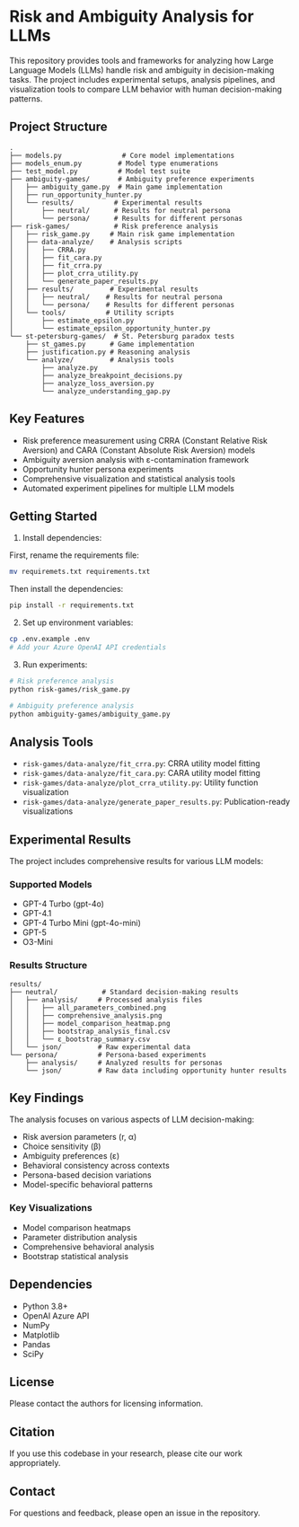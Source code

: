 # Risk and Ambiguity Analysis for LLMs

This repository provides tools and frameworks for analyzing how Large Language Models (LLMs) handle risk and ambiguity in decision-making tasks. The project includes experimental setups, analysis pipelines, and visualization tools to compare LLM behavior with human decision-making patterns.

## Project Structure

```
.
├── models.py               # Core model implementations
├── models_enum.py         # Model type enumerations
├── test_model.py          # Model test suite
├── ambiguity-games/       # Ambiguity preference experiments
│   ├── ambiguity_game.py  # Main game implementation
│   ├── run_opportunity_hunter.py
│   └── results/          # Experimental results
│       ├── neutral/      # Results for neutral persona
│       └── persona/      # Results for different personas
├── risk-games/           # Risk preference analysis
│   ├── risk_game.py     # Main risk game implementation
│   ├── data-analyze/    # Analysis scripts
│   │   ├── CRRA.py
│   │   ├── fit_cara.py
│   │   ├── fit_crra.py
│   │   ├── plot_crra_utility.py
│   │   └── generate_paper_results.py
│   ├── results/         # Experimental results
│   │   ├── neutral/    # Results for neutral persona
│   │   └── persona/    # Results for different personas
│   └── tools/          # Utility scripts
│       ├── estimate_epsilon.py
│       └── estimate_epsilon_opportunity_hunter.py
└── st-petersburg-games/  # St. Petersburg paradox tests
    ├── st_games.py      # Game implementation
    ├── justification.py # Reasoning analysis
    └── analyze/         # Analysis tools
        ├── analyze.py
        ├── analyze_breakpoint_decisions.py
        ├── analyze_loss_aversion.py
        └── analyze_understanding_gap.py
```

## Key Features

- Risk preference measurement using CRRA (Constant Relative Risk Aversion) and CARA (Constant Absolute Risk Aversion) models
- Ambiguity aversion analysis with ε-contamination framework
- Opportunity hunter persona experiments
- Comprehensive visualization and statistical analysis tools
- Automated experiment pipelines for multiple LLM models

## Getting Started

1. Install dependencies:

First, rename the requirements file:

```sh
mv requiremets.txt requirements.txt
```

Then install the dependencies:

```sh
pip install -r requirements.txt
```

2. Set up environment variables:

```sh
cp .env.example .env
# Add your Azure OpenAI API credentials
```

3. Run experiments:

```sh
# Risk preference analysis
python risk-games/risk_game.py

# Ambiguity preference analysis
python ambiguity-games/ambiguity_game.py
```

## Analysis Tools

- `risk-games/data-analyze/fit_crra.py`: CRRA utility model fitting
- `risk-games/data-analyze/fit_cara.py`: CARA utility model fitting
- `risk-games/data-analyze/plot_crra_utility.py`: Utility function visualization
- `risk-games/data-analyze/generate_paper_results.py`: Publication-ready visualizations

## Experimental Results

The project includes comprehensive results for various LLM models:

### Supported Models

- GPT-4 Turbo (gpt-4o)
- GPT-4.1
- GPT-4 Turbo Mini (gpt-4o-mini)
- GPT-5
- O3-Mini

### Results Structure

```
results/
├── neutral/           # Standard decision-making results
│   ├── analysis/     # Processed analysis files
│   │   ├── all_parameters_combined.png
│   │   ├── comprehensive_analysis.png
│   │   ├── model_comparison_heatmap.png
│   │   ├── bootstrap_analysis_final.csv
│   │   └── ε_bootstrap_summary.csv
│   └── json/         # Raw experimental data
└── persona/          # Persona-based experiments
    ├── analysis/     # Analyzed results for personas
    └── json/         # Raw data including opportunity hunter results
```

## Key Findings

The analysis focuses on various aspects of LLM decision-making:

- Risk aversion parameters (r, α)
- Choice sensitivity (β)
- Ambiguity preferences (ε)
- Behavioral consistency across contexts
- Persona-based decision variations
- Model-specific behavioral patterns

### Key Visualizations

- Model comparison heatmaps
- Parameter distribution analysis
- Comprehensive behavioral analysis
- Bootstrap statistical analysis

## Dependencies

- Python 3.8+
- OpenAI Azure API
- NumPy
- Matplotlib
- Pandas
- SciPy

## License

Please contact the authors for licensing information.

## Citation

If you use this codebase in your research, please cite our work appropriately.

## Contact

For questions and feedback, please open an issue in the repository.
